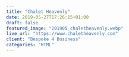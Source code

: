 ```yaml
---
title: "Chalet Heavenly"
date: 2019-05-27T17:26:15+01:00
draft: false
featured_image: "201905_chaletheavenly.webp"
live_url: "https://www.chaletheavenly.com"
client: "Bespoke 4 Business"
categories: "HTML"
---
```


